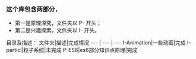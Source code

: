 ### 这个库包含两部分，
* 第一是原理深究，文件夹以 P- 开头；
* 第二是兴趣探索，文件夹以 I- 开头。

目录及描述：
文件夹|描述|完成情况
--- | --- | ---
I-Animation|一些动画|完成
I-particl|粒子系统|未完成
P-ES6|es6部分知识点原理|完成
